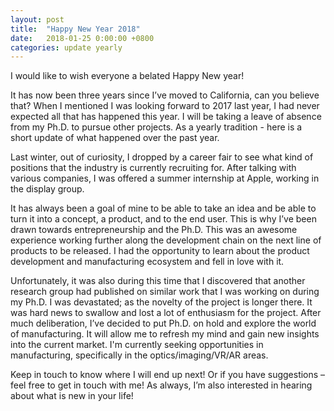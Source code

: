 ```yaml
---
layout: post
title:  "Happy New Year 2018"
date:   2018-01-25 0:00:00 +0800
categories: update yearly
---
```


I would like to wish everyone a belated Happy New year!

It has now been three years since I’ve moved to California, can you believe that? When I mentioned I was looking forward to 2017 last year, I had never expected all that has happened this year. I will be taking a leave of absence from my Ph.D. to pursue other projects. As a yearly tradition - here is a short update of what happened over the past year.

Last winter, out of curiosity, I dropped by a career fair to see what kind of positions that the industry is currently recruiting for. After talking with various companies, I was offered a summer internship at Apple, working in the display group.

It has always been a goal of mine to be able to take an idea and be able to turn it into a concept, a product, and to the end user. This is why I’ve been drawn towards entrepreneurship and the Ph.D. This was an awesome experience working further along the development chain on the next line of products to be released. I had the opportunity to learn about the product development and manufacturing ecosystem and fell in love with it.

Unfortunately, it was also during this time that I discovered that another research group had published on similar work that I was working on during my Ph.D. I was devastated; as the novelty of the project is longer there. It was hard news to swallow and lost a lot of enthusiasm for the project. After much deliberation, I’ve decided to put Ph.D. on hold and explore the world of manufacturing. It will allow me to refresh my mind and gain new insights into the current market. I'm currently seeking opportunities in manufacturing, specifically in the optics/imaging/VR/AR areas.

Keep in touch to know where I will end up next! Or if you have suggestions – feel free to get in touch with me! As always, I’m also interested in hearing about what is new in your life!